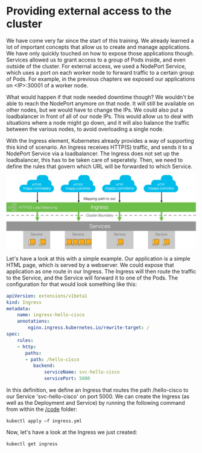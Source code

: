 # Providing external access to the cluster
We have come very far since the start of this training. We already learned a lot of important concepts that allow us to create and manage applications. We have only quickly touched on how to expose those applications though. Services allowed us to grant access to a group of Pods inside, and even outside of the cluster. For external access, we used a NodePort Service, which uses a port on each worker node to forward traffic to a certain group of Pods. For example, in the previous chapters we exposed our applications on &lt;IP&gt;:30001 of a worker node.

What would happen if that node needed downtime though? We wouldn't be able to reach the NodePort anymore on that node. It will still be available on other nodes, but we would have to change the IPs. We could also put a loadbalancer in front of all of our node IPs. This would allow us to deal with situations where a node might go down, and it will also balance the traffic between the various nodes, to avoid overloading a single node.

With the Ingress element, Kubernetes already provides a way of supporting this kind of scenario. An Ingress receives HTTP(S) traffic, and sends it to a NodePort Service via a loadbalancer. The Ingress does not set up the loadbalancer, this has to be taken care of seperately. Then, we need to define the rules that govern which URL will be forwarded to which Service.

![Ingress](img/ingress.png?raw=true "Ingress")

Let's have a look at this with a simple example. Our application is a simple HTML page, which is served by a webserver. We could expose that application as one route in our Ingress. The Ingress will then route the traffic to the Service, and the Service will forward it to one of the Pods. The configuration for that would look something like this:

```yaml
apiVersion: extensions/v1beta1
kind: Ingress
metadata:
    name: ingress-hello-cisco
    annotations:
        nginx.ingress.kubernetes.io/rewrite-target: /
spec:
    rules:
    - http:
       paths:
       - path: /hello-cisco
          backend:
              serviceName: svc-hello-cisco
              servicePort: 5000
```

In this definition, we define an Ingress that routes the path /hello-cisco to our Service 'svc-hello-cisco' on port 5000. We can create the Ingress (as well as the Deployment and Service) by running the following command from within the [/code](code/ "/code") folder:


```
kubectl apply –f ingress.yml
```

Now, let's have a look at the Ingress we just created:

```
kubectl get ingress
```

